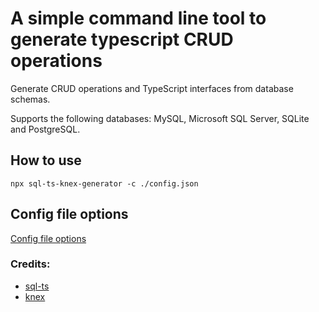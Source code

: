 # A simple command line tool to generate typescript CRUD operations

Generate CRUD operations and TypeScript interfaces from database schemas.

Supports the following databases: MySQL, Microsoft SQL Server, SQLite and PostgreSQL.

## How to use

`npx sql-ts-knex-generator -c ./config.json`

## Config file options

[Config file options](https://github.com/rmp135/sql-ts#config)

### Credits:

- [sql-ts](https://github.com/rmp135/sql-ts)
- [knex](https://github.com/knex/knex)
